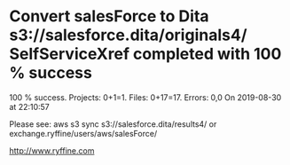 # Convert salesForce to Dita s3://salesforce.dita/originals4/ SelfServiceXref completed with 100 % success

100 % success. Projects: 0+1=1.  Files: 0+17=17. Errors: 0,0  On 2019-08-30 at 22:10:57



Please see: aws s3 sync s3://salesforce.dita/results4/ or exchange.ryffine/users/aws/salesForce/

http://www.ryffine.com
